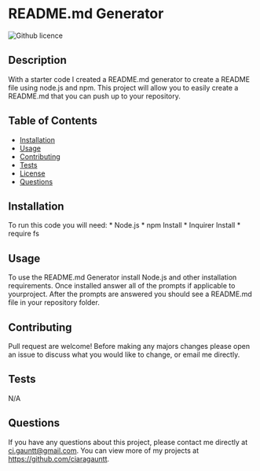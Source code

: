 # README.md Generator
  ![Github licence](http://img.shields.io/badge/license-isc-blue.svg)

  

  ## Description
  With a starter code I created a README.md generator to create a README file using node.js and npm. This project will allow you to easily create a README.md that you can push up to your repository. 

  ## Table of Contents
  * [Installation](#installation)
  * [Usage](#usage)
  * [Contributing](#contributing)
  * [Tests](#tests)
  * [License](#license)
  * [Questions](#questions)
  
  ## Installation
  To run this code you will need: * Node.js * npm Install * Inquirer Install * require fs

  ## Usage
  To use the README.md Generator install Node.js and other installation requirements. Once installed answer all of the prompts if applicable to yourproject. After the prompts are answered you should see a README.md file in your repository folder.

  ## Contributing
  Pull request are welcome! Before making any majors changes please open an issue to discuss what you would like to change, or email me directly.

  ## Tests
  N/A

  ## Questions
  If you have any questions about this project, please contact me directly at ci.gauntt@gmail.com. You can view more of my projects at https://github.com/ciaragauntt.
